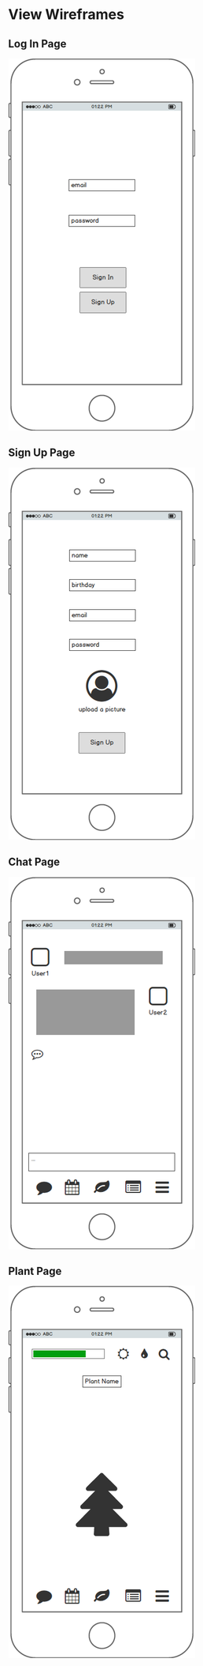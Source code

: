 # View Wireframes

## Log In Page

![show wireframe][log_in]

## Sign Up Page

![show wireframe][sign_up]

## Chat Page

![show wireframe][chat]

## Plant Page

![show wireframe][plant]


[log_in]: ./wireframes/SignIn.png
[sign_up]: ./wireframes/SignUp.png
[chat]: ./wireframes/Chat.png
[plant]: ./wireframes/Plant.png
